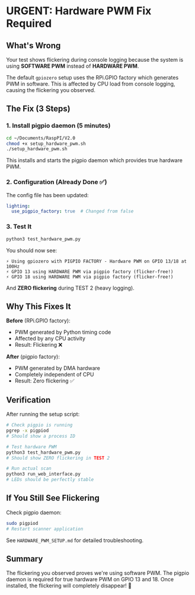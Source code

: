 # URGENT: Hardware PWM Fix Required

## What's Wrong

Your test shows flickering during console logging because the system is using **SOFTWARE PWM** instead of **HARDWARE PWM**.

The default `gpiozero` setup uses the RPi.GPIO factory which generates PWM in software. This is affected by CPU load from console logging, causing the flickering you observed.

## The Fix (3 Steps)

### 1. Install pigpio daemon (5 minutes)

```bash
cd ~/Documents/RaspPI/V2.0
chmod +x setup_hardware_pwm.sh
./setup_hardware_pwm.sh
```

This installs and starts the pigpio daemon which provides true hardware PWM.

### 2. Configuration (Already Done ✅)

The config file has been updated:
```yaml
lighting:
  use_pigpio_factory: true  # Changed from false
```

### 3. Test It

```bash
python3 test_hardware_pwm.py
```

You should now see:
```
⚡ Using gpiozero with PIGPIO FACTORY - Hardware PWM on GPIO 13/18 at 100Hz
⚡ GPIO 13 using HARDWARE PWM via pigpio factory (flicker-free!)
⚡ GPIO 18 using HARDWARE PWM via pigpio factory (flicker-free!)
```

And **ZERO flickering** during TEST 2 (heavy logging).

## Why This Fixes It

**Before** (RPi.GPIO factory):
- PWM generated by Python timing code
- Affected by any CPU activity
- Result: Flickering ❌

**After** (pigpio factory):
- PWM generated by DMA hardware
- Completely independent of CPU
- Result: Zero flickering ✅

## Verification

After running the setup script:

```bash
# Check pigpio is running
pgrep -x pigpiod
# Should show a process ID

# Test hardware PWM
python3 test_hardware_pwm.py
# Should show ZERO flickering in TEST 2

# Run actual scan
python3 run_web_interface.py
# LEDs should be perfectly stable
```

## If You Still See Flickering

Check pigpio daemon:
```bash
sudo pigpiod
# Restart scanner application
```

See `HARDWARE_PWM_SETUP.md` for detailed troubleshooting.

## Summary

The flickering you observed proves we're using software PWM. The pigpio daemon is required for true hardware PWM on GPIO 13 and 18. Once installed, the flickering will completely disappear! 🎉
